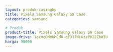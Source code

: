 ```yaml
---
layout: produk-casinghp
title: Pixels Samsung Galaxy S9 Case
categories: samsung

# Produk
product-title: Pixels Samsung Galaxy S9 Case
image-drive: 1ozmcGMmUMJdU-qFJ1lWLKzzP022ZbWIU
harga: 90000
---
```

